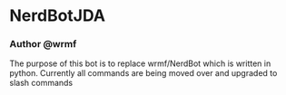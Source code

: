 # NerdBotJDA

### Author @wrmf

The purpose of this bot is to replace wrmf/NerdBot which is written in python. Currently all commands are being moved over and upgraded to slash commands
